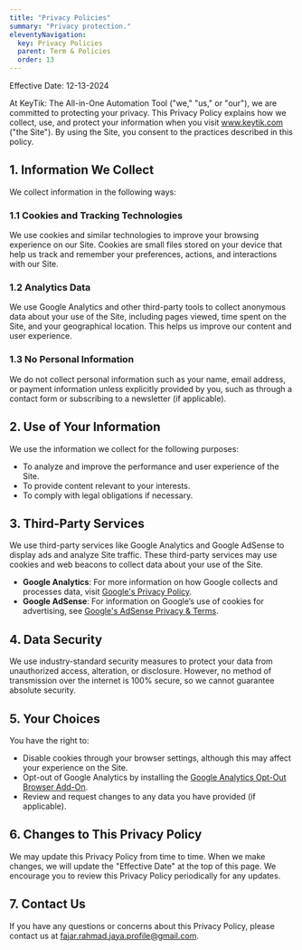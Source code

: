 ```yaml
---
title: "Privacy Policies"
summary: "Privacy protection."
eleventyNavigation:
  key: Privacy Policies
  parent: Term & Policies
  order: 13
---
```


Effective Date: 12-13-2024

At KeyTik: The All-in-One Automation Tool ("we," "us," or "our"), we are committed to protecting your privacy. This Privacy Policy explains how we collect, use, and protect your information when you visit www.keytik.com ("the Site"). By using the Site, you consent to the practices described in this policy.

## 1. Information We Collect

We collect information in the following ways:

### 1.1 **Cookies and Tracking Technologies**
We use cookies and similar technologies to improve your browsing experience on our Site. Cookies are small files stored on your device that help us track and remember your preferences, actions, and interactions with our Site.

### 1.2 **Analytics Data**
We use Google Analytics and other third-party tools to collect anonymous data about your use of the Site, including pages viewed, time spent on the Site, and your geographical location. This helps us improve our content and user experience.

### 1.3 **No Personal Information**
We do not collect personal information such as your name, email address, or payment information unless explicitly provided by you, such as through a contact form or subscribing to a newsletter (if applicable).

## 2. Use of Your Information

We use the information we collect for the following purposes:

- To analyze and improve the performance and user experience of the Site.
- To provide content relevant to your interests.
- To comply with legal obligations if necessary.

## 3. Third-Party Services

We use third-party services like Google Analytics and Google AdSense to display ads and analyze Site traffic. These third-party services may use cookies and web beacons to collect data about your use of the Site.

- **Google Analytics**: For more information on how Google collects and processes data, visit [Google's Privacy Policy](https://policies.google.com/privacy).
- **Google AdSense**: For information on Google’s use of cookies for advertising, see [Google's AdSense Privacy & Terms](https://policies.google.com/technologies/ads).

## 4. Data Security

We use industry-standard security measures to protect your data from unauthorized access, alteration, or disclosure. However, no method of transmission over the internet is 100% secure, so we cannot guarantee absolute security.

## 5. Your Choices

You have the right to:

- Disable cookies through your browser settings, although this may affect your experience on the Site.
- Opt-out of Google Analytics by installing the [Google Analytics Opt-Out Browser Add-On](https://tools.google.com/dlpage/gaoptout).
- Review and request changes to any data you have provided (if applicable).

## 6. Changes to This Privacy Policy

We may update this Privacy Policy from time to time. When we make changes, we will update the "Effective Date" at the top of this page. We encourage you to review this Privacy Policy periodically for any updates.

## 7. Contact Us

If you have any questions or concerns about this Privacy Policy, please contact us at fajar.rahmad.jaya.profile@gmail.com.

